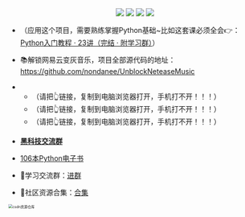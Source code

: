 <div align="center">
    <a href="https://github.com/zhaofeng092/python_auto_office"> <img src="https://badgen.net/badge/Github/%E7%A8%8B%E5%BA%8F%E5%91%98?icon=github&color=red"></a>
    <a href="http://t.cn/A6Gkrbzw"> <img src="https://badgen.net/badge/follow/%E5%85%AC%E4%BC%97%E5%8F%B7?icon=rss&color=green"></a>
    <a href="https://space.bilibili.com/259649365"> <img src="https://badgen.net/badge/pick/B%E7%AB%99?icon=dependabot&color=blue"></a>
    <a href="https://mp.weixin.qq.com/s/CadAaJUTUlXmTxJAjFUfPQ"> <img src="https://badgen.net/badge/join/%E4%BA%A4%E6%B5%81%E7%BE%A4?icon=atom&color=yellow"></a>
</div>




- （应用这个项目，需要熟练掌握Python基础~比如这套课必须全会👉：[Python入门教程 · 23讲（完结 · 附学习群）](https://www.bilibili.com/video/BV17p4y1i7Vn)）

- 📚解锁网易云变灰音乐，项目全部源代码的地址：https://github.com/nondanee/UnblockNeteaseMusic
- - （请把👆链接，复制到电脑浏览器打开，手机打不开！！！）
  - （请把👆链接，复制到电脑浏览器打开，手机打不开！！！）
  - （请把👆链接，复制到电脑浏览器打开，手机打不开！！！）
- **[黑科技交流群](https://mp.weixin.qq.com/s/oLSUxE1RwTFK5iJFb-jFgQ)**



- [106本Python电子书](https://gitee.com/zhaofeng092/python_auto_office/blob/master/%E5%85%B3%E9%94%AE%E8%AF%8D/%E7%BE%A4%E8%81%8A/%E6%9C%80%E6%96%B0%E6%95%99%E7%A8%8B/%E7%94%B5%E5%AD%90%E4%B9%A6.md)

- 🚸学习交流群：[进群](https://mp.weixin.qq.com/s/oLSUxE1RwTFK5iJFb-jFgQ) 
- 📱社区资源合集：[合集](https://blog.csdn.net/weixin_42321517/article/details/113122547)

<img src="https://img-blog.csdnimg.cn/20201231105911656.jpg?x-oss-process=image/watermark,type_ZmFuZ3poZW5naGVpdGk,shadow_10,text_aHR0cHM6Ly9ibG9nLmNzZG4ubmV0L3dlaXhpbl80MjMyMTUxNw==,size_16,color_FFFFFF,t_70#pic_center" alt="csdn资源仓库" style="zoom:50%;" />



